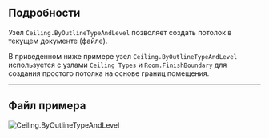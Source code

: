 ## Подробности
Узел `Ceiling.ByOutlineTypeAndLevel` позволяет создать потолок в текущем документе (файле).

В приведенном ниже примере узел `Ceiling.ByOutlineTypeAndLevel` используется с узлами `Ceiling Types` и `Room.FinishBoundary` для создания простого потолка на основе границ помещения.

___
## Файл примера

![Ceiling.ByOutlineTypeAndLevel](./Revit.Elements.Ceiling.ByOutlineTypeAndLevel(outlineCurves,%20ceilingType,%20level)_img.jpg)
